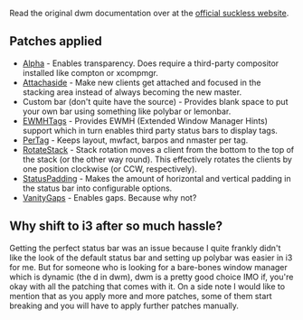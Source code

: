 Read the original dwm documentation over at the [official suckless website](https://dwm.suckless.org/).

## Patches applied

- [Alpha](https://dwm.suckless.org/patches/alpha/) - Enables transparency. Does require a third-party compositor installed like compton or xcompmgr.
- [Attachaside](https://dwm.suckless.org/patches/attachaside/) - Make new clients get attached and focused in the stacking area instead of always becoming the new master.
- Custom bar (don't quite have the source) - Provides blank space to put your own bar using something like polybar or lemonbar.
- [EWMHTags](https://dwm.suckless.org/patches/ewmhtags/) - Provides EWMH (Extended Window Manager Hints) support which in turn enables third party status bars to display tags.
- [PerTag](https://dwm.suckless.org/patches/pertag/) - Keeps layout, mwfact, barpos and nmaster per tag.
- [RotateStack](https://dwm.suckless.org/patches/rotatestack/) - Stack rotation moves a client from the bottom to the top of the stack (or the other way round). This effectively rotates the clients by one position clockwise (or CCW, respectively).
- [StatusPadding](https://dwm.suckless.org/patches/statuspadding/) - Makes the amount of horizontal and vertical padding in the status bar into configurable options.
- [VanityGaps](https://dwm.suckless.org/patches/vanitygaps/) - Enables gaps. Because why not?

## Why shift to i3 after so much hassle?

Getting the perfect status bar was an issue because I quite frankly didn't like the look of the default status bar and setting up polybar was easier in i3 for me. But for someone who is looking for a bare-bones window manager which is dynamic (the d in dwm), dwm is a pretty good choice IMO if, you're okay with all the patching that comes with it. On a side note I would like to mention that as you apply more and more patches, some of them start breaking and you will have to apply further patches manually.
